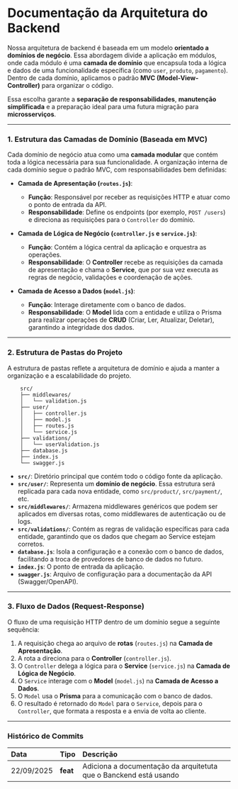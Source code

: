 # Documentação da Arquitetura do Backend

Nossa arquitetura de backend é baseada em um modelo **orientado a domínios de negócio**. Essa abordagem divide a aplicação em módulos, onde cada módulo é uma **camada de domínio** que encapsula toda a lógica e dados de uma funcionalidade específica (como `user`, `produto`, `pagamento`). Dentro de cada domínio, aplicamos o padrão **MVC (Model-View-Controller)** para organizar o código.

Essa escolha garante a **separação de responsabilidades**, **manutenção simplificada** e a preparação ideal para uma futura migração para **microsserviços**.

---

### 1. Estrutura das Camadas de Domínio (Baseada em MVC)

Cada domínio de negócio atua como uma **camada modular** que contém toda a lógica necessária para sua funcionalidade. A organização interna de cada domínio segue o padrão MVC, com responsabilidades bem definidas:

* **Camada de Apresentação (`routes.js`)**:
    * **Função**: Responsável por receber as requisições HTTP e atuar como o ponto de entrada da API.
    * **Responsabilidade**: Define os endpoints (por exemplo, `POST /users`) e direciona as requisições para o `Controller` do domínio.

* **Camada de Lógica de Negócio (`controller.js` e `service.js`)**:
    * **Função**: Contém a lógica central da aplicação e orquestra as operações.
    * **Responsabilidade**: O **Controller** recebe as requisições da camada de apresentação e chama o **Service**, que por sua vez executa as regras de negócio, validações e coordenação de ações.

* **Camada de Acesso a Dados (`model.js`)**:
    * **Função**: Interage diretamente com o banco de dados.
    * **Responsabilidade**: O **Model** lida com a entidade e utiliza o Prisma para realizar operações de **CRUD** (Criar, Ler, Atualizar, Deletar), garantindo a integridade dos dados.

---

### 2. Estrutura de Pastas do Projeto

A estrutura de pastas reflete a arquitetura de domínio e ajuda a manter a organização e a escalabilidade do projeto.

```plaintext
    src/
    ├── middlewares/
    │   └── validation.js
    ├── user/
    │   ├── controller.js
    │   ├── model.js
    │   ├── routes.js
    │   └── service.js
    ├── validations/
    │   └── userValidation.js
    ├── database.js
    ├── index.js
    └── swagger.js
```

* **`src/`**: Diretório principal que contém todo o código fonte da aplicação.
* **`src/user/`**: Representa um **domínio de negócio**. Essa estrutura será replicada para cada nova entidade, como `src/product/`, `src/payment/`, etc.
* **`src/middlewares/`**: Armazena middlewares genéricos que podem ser aplicados em diversas rotas, como middlewares de autenticação ou de logs.
* **`src/validations/`**: Contém as regras de validação específicas para cada entidade, garantindo que os dados que chegam ao Service estejam corretos.
* **`database.js`**: Isola a configuração e a conexão com o banco de dados, facilitando a troca de provedores de banco de dados no futuro.
* **`index.js`**: O ponto de entrada da aplicação.
* **`swagger.js`**: Arquivo de configuração para a documentação da API (Swagger/OpenAPI).

---

### 3. Fluxo de Dados (Request-Response)

O fluxo de uma requisição HTTP dentro de um domínio segue a seguinte sequência:

1.  A requisição chega ao arquivo de **rotas** (`routes.js`) na **Camada de Apresentação**.
2.  A rota a direciona para o **Controller** (`controller.js`).
3.  O `Controller` delega a lógica para o **Service** (`service.js`) na **Camada de Lógica de Negócio**.
4.  O `Service` interage com o **Model** (`model.js`) na **Camada de Acesso a Dados**.
5.  O `Model` usa o **Prisma** para a comunicação com o banco de dados.
6.  O resultado é retornado do `Model` para o `Service`, depois para o `Controller`, que formata a resposta e a envia de volta ao cliente.

---

### Histórico de Commits

|    Data    |   Tipo   |                              Descrição                            |
| :--------- | :------- | :---------------------------------------------------------------- |
| 22/09/2025 | **feat** | Adiciona a documentação da arquitetuta que o Banckend está usando |
